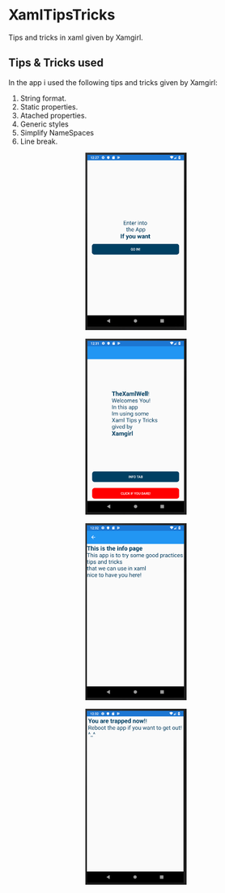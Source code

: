 # XamlTipsTricks
Tips and tricks in xaml given by Xamgirl.

## Tips & Tricks used
In the app i used the following tips and tricks given by Xamgirl:
1. String format.
2. Static properties.
3. Atached properties.
4. Generic styles
5. Simplify NameSpaces
6. Line break.

<p align="center"><img  width="200" src="MainPage.PNG"/></p>
<p align="center"><img  width="200" src="HomePage.PNG"/></p>
<p align="center"><img  width="200" src="InfoPage.PNG"/></p>
<p align="center"><img  width="200" src="TrappedPage.PNG"/></p>
